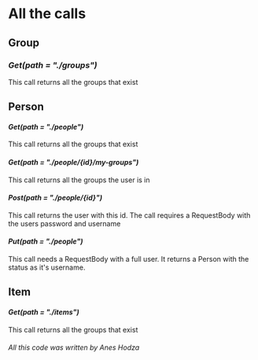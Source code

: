 # All the calls
## **Group**
### _Get(path = "./groups")_
This call returns all the groups that exist

## **Person**
#### _Get(path = "./people")_
This call returns all the groups that exist

#### _Get(path = "./people/{id}/my-groups")_
This call returns all the groups the user is in

#### _Post(path = "./people/{id}")_
This call returns the user with this id. The call requires a RequestBody with the users password and username

#### _Put(path = "./people")_
This call needs a RequestBody with a full user. It returns a Person with the status as it's username.

## **Item**
#### _Get(path = "./items")_
This call returns all the groups that exist

###### All this code was written by Anes Hodza